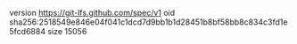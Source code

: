 version https://git-lfs.github.com/spec/v1
oid sha256:2518549e846e04f041c1dcd7d9bb1b1d28451b8bf58bb8c834c3fd1e5fcd6884
size 15056
